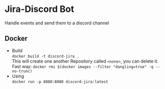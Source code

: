 # Jira-Discord Bot
Handle events and send them to a discord channel

## Docker  
- Build  
    `docker build -t discord-jira .`  
    This will create one another Repository called `<none>`, you can delete it.  
    Fast way: `docker rmi $(docker images --filter "dangling=true" -q --no-trunc)`  
- Using  
    `docker run -p 8080:8080 discord-jira:latest`

